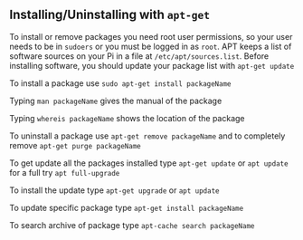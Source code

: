 ## Installing/Uninstalling with `apt-get`
To install or remove packages you need root user permissions, so your user needs to be in `sudoers` or you must be logged in as `root`.
APT keeps a list of software sources on your Pi in a file at  `/etc/apt/sources.list`. Before installing software, you should update your package list with `apt-get update`

To install a package use `sudo apt-get install packageName`

Typing `man packageName` gives the manual of the package

Typing `whereis packageName` shows the location of the package

To uninstall a package use `apt-get remove packageName` and to completely remove `apt-get purge packageName`

To get update all the packages installed type `apt-get update` or `apt update` for a full try `apt full-upgrade`

To install the update type `apt-get upgrade` or `apt update`

To update specific package type `apt-get install packageName`

To search archive of package type `apt-cache search packageName`





